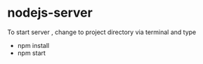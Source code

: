 # nodejs-server
To start server , change to project directory  via terminal and type 
- npm install
- npm start
